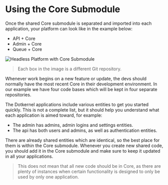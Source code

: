 # Using the Core Submodule

Once the shared Core submodule is separated and imported into each application, your platform can look like in the example below:

- API + Core
- Admin + Core
- Queue + Core

![Headless Platform with Core Submodule](https://docs.dotkernel.org/img/headless-platform/core-queue2.png)

> Each box in the image is a different Git repository.

Whenever work begins on a new feature or update, the devs should normally have the most recent Core in their development environment.
In our example we have four code bases which will be kept in four separate repositories.

The Dotkernel applications include various entities to get you started quickly.
This is not a complete list, but it should help you understand what each application is aimed toward, for example:

- The admin has admins, admin logins and settings entities.
- The api has both users and admins, as well as authentication entities.

There are already shared entities which are identical, so the best place for them is within the Core submodule.
Whenever you create new shared code, you should add it in the Core submodule and make sure to keep it updated in all your applications.

> This does not mean that all new code should be in Core, as there are plenty of instances when certain functionality is designed to only be used by only one application.
